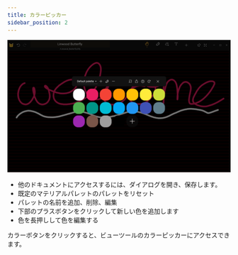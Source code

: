 ```yaml
---
title: カラーピッカー
sidebar_position: 2
---
```


![カラーピッカー](color_picker.png)

* 他のドキュメントにアクセスするには、ダイアログを開き、保存します。
* 既定のマテリアルパレットのパレットをリセット
* パレットの名前を追加、削除、編集
* 下部のプラスボタンをクリックして新しい色を追加します
* 色を長押しして色を編集する

カラーボタンをクリックすると、ビューツールのカラーピッカーにアクセスできます。
